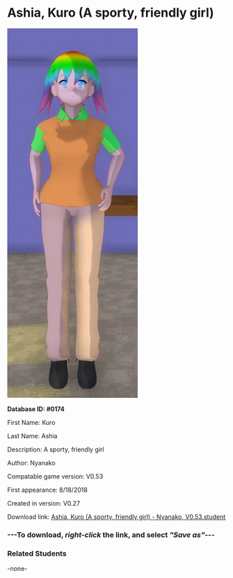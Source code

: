 # Ashia, Kuro (A sporty, friendly girl)

<img src="../../Files/Images/Ashia, Kuro (A sporty, friendly girl).png" title="Ashia, Kuro (A sporty, friendly girl) - Nyanako, V0.53">

**Database ID: #0174**

First Name: Kuro

Last Name: Ashia

Description: A sporty, friendly girl

Author: Nyanako

Compatable game version: V0.53

First appearance: 8/18/2018

Created in version: V0.27

Download link: <a href="https://raw.githubusercontent.com/Arbiter1223/Daigaku-Gurashi-Custom-Students/master/Files/Student%20Files/Ashia%2C%20Kuro%20(A%20sporty%2C%20friendly%20girl)%20-%20Nyanako%2C%20V0.53.student">Ashia, Kuro (A sporty, friendly girl) - Nyanako, V0.53.student</a>

### ---**To download, _right-click_ the link, and select _"Save as"_**---

### Related Students

-none-
